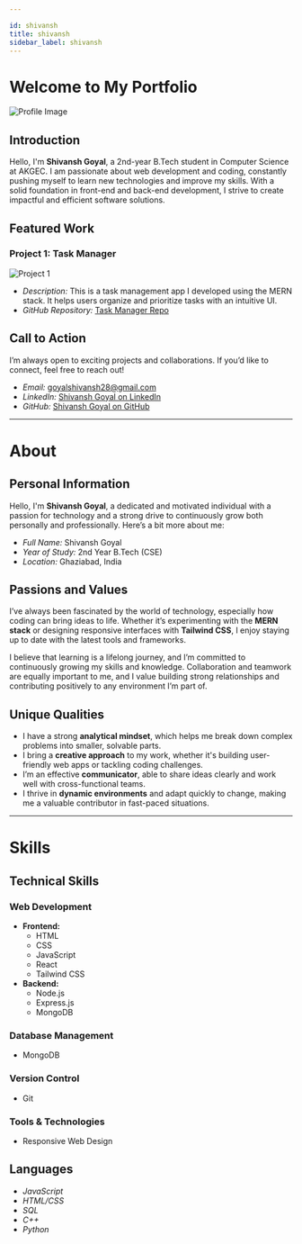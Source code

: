 ```yaml
---

id: shivansh  
title: shivansh  
sidebar_label: shivansh  
---
```


# Welcome to My Portfolio

![Profile Image](https://i.ibb.co/ZM5QHLN/Screenshot-2024-10-04-160539.png)

## Introduction

Hello, I'm **Shivansh Goyal**, a 2nd-year B.Tech student in Computer Science at AKGEC. I am passionate about web development and coding, constantly pushing myself to learn new technologies and improve my skills. With a solid foundation in front-end and back-end development, I strive to create impactful and efficient software solutions.

## Featured Work

### Project 1: Task Manager

![Project 1](https://task-manager-frontend-dun.vercel.app/)

- *Description:* This is a task management app I developed using the MERN stack. It helps users organize and prioritize tasks with an intuitive UI.
- *GitHub Repository:* [Task Manager Repo](https://github.com/goyalshivansh2805/task-manager)

## Call to Action

I’m always open to exciting projects and collaborations. If you’d like to connect, feel free to reach out!

- *Email:* goyalshivansh28@gmail.com
- *LinkedIn:* [Shivansh Goyal on LinkedIn](https://www.linkedin.com/in/goyalshivansh/)
- *GitHub:* [Shivansh Goyal on GitHub](https://github.com/goyalshivansh2805)

---

# About

## Personal Information

Hello, I'm **Shivansh Goyal**, a dedicated and motivated individual with a passion for technology and a strong drive to continuously grow both personally and professionally. Here’s a bit more about me:

- *Full Name:* Shivansh Goyal
- *Year of Study:* 2nd Year B.Tech (CSE)
- *Location:* Ghaziabad, India

## Passions and Values

I’ve always been fascinated by the world of technology, especially how coding can bring ideas to life. Whether it’s experimenting with the **MERN stack** or designing responsive interfaces with **Tailwind CSS**, I enjoy staying up to date with the latest tools and frameworks.

I believe that learning is a lifelong journey, and I’m committed to continuously growing my skills and knowledge. Collaboration and teamwork are equally important to me, and I value building strong relationships and contributing positively to any environment I’m part of.

## Unique Qualities

- I have a strong **analytical mindset**, which helps me break down complex problems into smaller, solvable parts.
- I bring a **creative approach** to my work, whether it's building user-friendly web apps or tackling coding challenges.
- I’m an effective **communicator**, able to share ideas clearly and work well with cross-functional teams.
- I thrive in **dynamic environments** and adapt quickly to change, making me a valuable contributor in fast-paced situations.

---

# Skills



## Technical Skills

### Web Development

- **Frontend:**
  - HTML
  - CSS
  - JavaScript
  - React
  - Tailwind CSS
- **Backend:**
  - Node.js
  - Express.js
  - MongoDB

### Database Management

- MongoDB

### Version Control

- Git

### Tools & Technologies

- Responsive Web Design

## Languages

- *JavaScript*
- *HTML/CSS*
- *SQL*
- *C++*
- *Python*